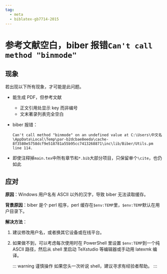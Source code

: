 ```yaml
---
tag:
  - meta
  - biblatex-gb7714-2015
---
```


# 参考文献空白，biber 报错`Can't call method "binmode"`

## 现象

若出现以下所有现象，才可能是此问题。

- 能生成 PDF，但参考文献

  - 正文引用处显示 key 而非编号
  - 文末著录列表完全空白

- biber 报错：

  ```log
  Can't call method "binmode" on an undefined value at C:\Users\中文名\AppData\Local\Temp\par-b2dcbae8eeda\cache-8f3580e5758dcf9e518781a55b95cc7413268871\inc\lib/Biber/Utils.pm line 114.
  ```

- 即使注释掉`main.tex`中所有章节和`*.bib`大部分项目，只保留单个`\cite`，也仍如此

## 应对

**原因**：Windows 用户名有 ASCII 以外的汉字，导致 biber 无法读取缓存。

**背景原因**：biber 是个 perl 程序，perl 缓存在`$env:TEMP`里，`$env:TEMP`默认在用户目录下。

**解决方法**：

1. 建议修改用户名，或者换其它设备或在线平台。

2. 如果做不到，可以考虑每次使用时在 PowerShell 里设置 `$env:TEMP`到一个纯 ASCII 路径，然后从 shell 里启动 TeXstudio 等编辑器或手动用 latexmk 编译。

   ::: warning 谨慎操作
   如果您头一次听说 shell，建议寻求有经验者帮助。
   :::

